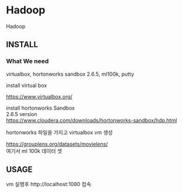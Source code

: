 # Hadoop
Hadoop 



## INSTALL 

### What We need 

virtualbox,  hortonworks sandbox 2.6.5, ml100k, putty  

install virtual box  

https://www.virtualbox.org/  

install hortonworks Sandbox  
2.6.5 version  
https://www.cloudera.com/downloads/hortonworks-sandbox/hdp.html  

hortonworks 파일을 가지고 virtualbox vm 생성  


https://grouplens.org/datasets/movielens/   
여기서 ml 100k 데이터 셋 


## USAGE 

vm 실행후 http://localhost:1080 접속 

